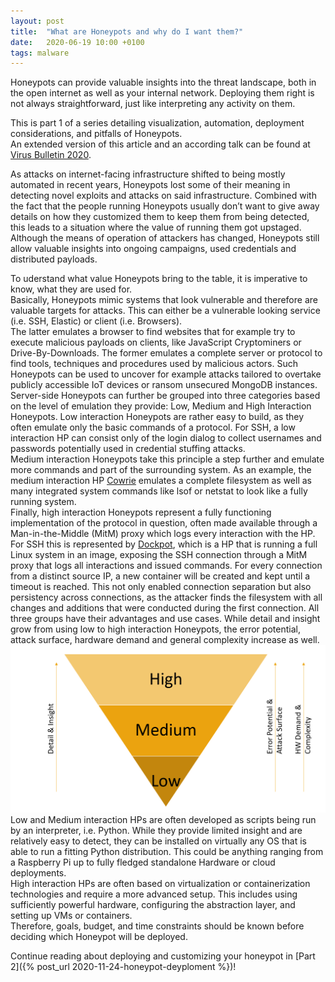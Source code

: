 ```yaml
---
layout: post
title:  "What are Honeypots and why do I want them?"
date:   2020-06-19 10:00 +0100
tags: malware
---
```

Honeypots can provide valuable insights into the threat landscape, both in the open internet as well as your internal network. Deploying them right is not always straightforward, just like interpreting any activity on them.

<!--more-->

This is part 1 of a series detailing visualization, automation, deployment considerations, and pitfalls of Honeypots.  
An extended version of this article and an according talk can be found at [Virus Bulletin 2020](https://vblocalhost.com/conference/presentations/like-bees-to-a-honeypot-a-journey-through-honeypots/).

As attacks on internet-facing infrastructure shifted to being mostly automated in recent years, Honeypots lost some of their meaning in detecting novel exploits and attacks on said infrastructure. Combined with the fact that the people running Honeypots usually don’t want to give away details on how they customized them to keep them from being detected, this leads to a situation where the value of running them got upstaged. Although the means of operation of attackers has changed, Honeypots still allow valuable insights into ongoing campaigns, used credentials and distributed payloads.  

To uderstand what value Honeypots bring to the table, it is imperative to know, what they are used for.  
Basically, Honeypots mimic systems that look vulnerable and therefore are valuable targets for attacks. This can either be a vulnerable looking service (i.e. SSH, Elastic) or client (i.e. Browsers).  
The latter emulates a browser to find websites that for example try to execute malicious payloads on clients, like JavaScript Cryptominers or Drive-By-Downloads. 
The former emulates a complete server or protocol to find tools, techniques and procedures used by malicious actors. Such Honeypots can be used to uncover for example attacks tailored to overtake publicly accessible IoT devices or ransom unsecured MongoDB instances.  
Server-side Honeypots can further be grouped into three categories based on the level of emulation they provide: Low, Medium and High Interaction Honeypots.
Low interaction Honeypots are rather easy to build, as they often emulate only the basic commands of a protocol. For SSH, a low interaction HP can consist only of the login dialog to collect usernames and passwords potentially used in credential stuffing attacks.  
Medium interaction Honeypots take this principle a step further and emulate more commands and part of the surrounding system. As an example, the medium interaction HP [Cowrie](https://github.com/cowrie/cowrie) emulates a complete filesystem as well as many integrated system commands like lsof or netstat to look like a fully running system.  
Finally, high interaction Honeypots represent a fully functioning implementation of the protocol in question, often made available through a Man-in-the-Middle (MitM) proxy which logs every interaction with the HP. For SSH this is represented by [Dockpot](https://github.com/eg-cert/dockpot), which is a HP that is running a full Linux system in an image, exposing the SSH connection through a MitM proxy that logs all interactions and issued commands. For every connection from a distinct source IP, a new container will be created and kept until a timeout is reached. This not only enabled connection separation but also persistency across connections, as the attacker finds the filesystem with all changes and additions that were conducted during the first connection.
All three groups have their advantages and use cases. While detail and insight grow from using low to high interaction Honeypots, the error potential, attack surface, hardware demand and general complexity increase as well.  
![Graphic that illustrates that detail and insight grow when moving from low to high interaction honeypots, but that also error potential, attack surface, hw demand and complexity grow.](/images/interaction-stack.png)  
Low and Medium interaction HPs are often developed as scripts being run by an interpreter, i.e. Python. While they provide limited insight and are relatively easy to detect, they can be installed on virtually any OS that is able to run a fitting Python distribution. This could be anything ranging from a Raspberry Pi up to fully fledged standalone Hardware or cloud deployments.  
High interaction HPs are often based on virtualization or containerization technologies and require a more advanced setup. This includes using sufficiently powerful hardware, configuring the abstraction layer, and setting up VMs or containers.  
Therefore, goals, budget, and time constraints should be known before deciding which Honeypot will be deployed.  

Continue reading about deploying and customizing your honeypot in [Part 2]({% post_url 2020-11-24-honeypot-deyploment %})!
